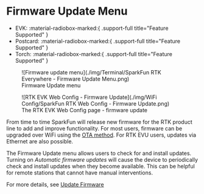 # Firmware Update Menu

<!--
Compatibility Icons
====================================================================================

:material-radiobox-marked:{ .support-full title="Feature Supported" }
:material-radiobox-indeterminate-variant:{ .support-partial title="Feature Partially Supported" }
:material-radiobox-blank:{ .support-none title="Feature Not Supported" }
-->

<div class="grid cards fill" markdown>

- EVK: :material-radiobox-marked:{ .support-full title="Feature Supported" }
- Postcard: :material-radiobox-marked:{ .support-full title="Feature Supported" }
- Torch: :material-radiobox-marked:{ .support-full title="Feature Supported" }

</div>

<figure markdown>
![Firmware update menu](./img/Terminal/SparkFun RTK Everywhere - Firmware Update Menu.png)
<figcaption markdown>
Firmware Update menu
</figcaption>
</figure>

<figure markdown>
![RTK EVK Web Config - Firmware Update](./img/WiFi Config/SparkFun RTK Web Config - Firmware Update.png)
<figcaption markdown>
The RTK EVK Web Config page - firmware update
</figcaption>
</figure>

From time to time SparkFun will release new firmware for the RTK product line to add and improve functionality. For most users, firmware can be upgraded over WiFi using the [OTA method](https://docs.sparkfun.com/SparkFun_RTK_Everywhere_Firmware/firmware_update/#updating-firmware-over-the-air). For RTK EVU users, updates via Ethernet are also possible.

The Firmware Update menu allows users to check for and install updates. Turning on *Automatic firmware updates* will cause the device to periodically check and install updates when they become available. This can be helpful for remote stations that cannot have manual interventions.

For more details, see [Update Firmware](firmware_update.md)
